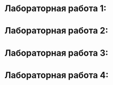 # Лабораторная работа 1: 


# Лабораторная работа 2: 


# Лабораторная работа 3: 


# Лабораторная работа 4: 



